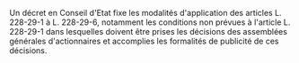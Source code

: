   
Un décret en Conseil d'Etat fixe les modalités d'application des articles L. 228-29-1 à L. 228-29-6, notamment les conditions non prévues à l'article L. 228-29-1 dans lesquelles doivent être prises les décisions des assemblées générales d'actionnaires et accomplies les formalités de publicité de ces décisions.  

  
